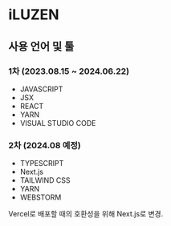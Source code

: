 # iLUZEN

## 사용 언어 및 툴

### 1차 (2023.08.15 ~ 2024.06.22)
- JAVASCRIPT
- JSX
- REACT
- YARN
- VISUAL STUDIO CODE

### 2차 (2024.08 예정)

- TYPESCRIPT
- Next.js
- TAILWIND CSS
- YARN
- WEBSTORM

Vercel로 배포할 때의 호환성을 위해 Next.js로 변경.